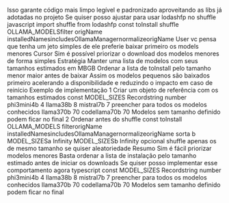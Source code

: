 Isso garante código mais limpo legível e padronizado aproveitando as libs já adotadas no projeto
Se quiser posso ajustar para usar lodashfp no shuffle
javascript
import  shuffle  from lodashfp
const toInstall  shuffle
OLLAMA_MODELSfilter
origName  installedNamesincludesOllamaManagernormalizeorigName
User
vc pensa que tenha um jeto simples de ele preferie baixar primeiro os models menores
Cursor
 Sim é possível priorizar o download dos modelos menores de forma simples
Estratégia
 Manter uma lista de modelos com seus tamanhos estimados em MBGB
 Ordenar a lista de toInstall pelo tamanho menor  maior antes de baixar
 Assim os modelos pequenos são baixados primeiro acelerando a disponibilidade e reduzindo o impacto em caso de reinício
Exemplo de implementação
1 Criar um objeto de referência com os tamanhos estimados
const MODEL_SIZES Recordstring number  
phi3mini4b 4
llama38b 8
mistral7b 7
  preencher para todos os modelos conhecidos
llama370b 70
codellama70b 70
 Modelos sem tamanho definido podem ficar no final
2 Ordenar antes do shuffle
const toInstall  OLLAMA_MODELS
filterorigName  installedNamesincludesOllamaManagernormalizeorigName
sorta b  MODEL_SIZESa  Infinity  MODEL_SIZESb  Infinity
 opcional shuffle apenas os de mesmo tamanho se quiser aleatoriedade
Resumo
 Sim é fácil priorizar modelos menores
 Basta ordenar a lista de instalação pelo tamanho estimado antes de iniciar os downloads
 Se quiser posso implementar esse comportamento agora
typescript
const MODEL_SIZES Recordstring number  
phi3mini4b 4
llama38b 8
mistral7b 7
  preencher para todos os modelos conhecidos
llama370b 70
codellama70b 70
 Modelos sem tamanho definido podem ficar no final